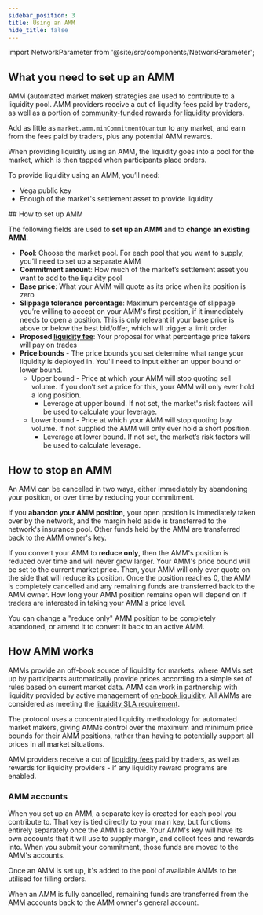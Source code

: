 ```yaml
---
sidebar_position: 3
title: Using an AMM
hide_title: false
---
```


import NetworkParameter from '@site/src/components/NetworkParameter';

## What you need to set up an AMM
AMM (automated market maker) strategies are used to contribute to a liquidity pool. AMM providers receive a cut of liqudity fees paid by traders, as well as a portion of [community-funded rewards for liquidity providers](./rewards-penalties.md#community-funded-lp-rewards).

Add as little as `market.amm.minCommitmentQuantum` to any market, and earn from the fees paid by traders, plus any potential AMM rewards.

When providing liquidity using an AMM, the liquidity goes into a pool for the market, which is then tapped when participants place orders. 

To provide liquidity using an AMM, you’ll need:
* Vega public key 
* Enough of the market's settlement asset to provide liquidity 

## How to set up AMM

The following fields are used to **set up an AMM** and to **change an existing AMM**.

* **Pool**: Choose the market pool. For each pool that you want to supply, you’ll need to set up a separate AMM 
* **Commitment amount**: How much of the market’s settlement asset you want to add to the liquidity pool
* **Base price**: What your AMM will quote as its price when its position is zero
* **Slippage tolerance percentage**: Maximum percentage of slippage you’re willing to accept on your AMM's first position, if it immediately needs to open a position. This is only relevant if your base price is above or below the best bid/offer, which will trigger a limit order
* **Proposed [liquidity fee](../trading-framework/fees.md#liquidity-fee)**: Your proposal for what percentage price takers will pay on trades
* **Price bounds** - The price bounds you set determine what range your liquidity is deployed in. You'll need to input either an upper bound or lower bound.
    * Upper bound - Price at which your AMM will stop quoting sell volume. If you don’t set a price for this, your AMM will only ever hold a long position.
        * Leverage at upper bound. If not set, the market's risk factors will be used to calculate your leverage.
    * Lower bound - Price at which your AMM will stop quoting buy volume. If not supplied the AMM will only ever hold a short position.
        * Leverage at lower bound. If not set, the market’s risk factors will be used to calculate leverage.

## How to stop an AMM
An AMM can be cancelled in two ways, either immediately by abandoning your position, or over time by reducing your commitment.

If you **abandon your AMM position**, your open position is immediately taken over by the network, and the margin held aside is transferred to the network's insurance pool. Other funds held by the AMM are transferred back to the AMM owner's key.

If you convert your AMM to **reduce only**, then the AMM's position is reduced over time and will never grow larger. Your AMM's price bound will be set to the current market price. Then, your AMM will only ever quote on the side that will reduce its position. Once the position reaches 0, the AMM is completely cancelled and any remaining funds are transferred back to the AMM owner. How long your AMM position remains open will depend on if traders are interested in taking your AMM's price level.

You can change a "reduce only" AMM position to be completely abandoned, or amend it to convert it back to an active AMM. 

## How AMM works
AMMs provide an off-book source of liquidity for markets, where AMMs set up by participants automatically provide prices according to a simple set of rules based on current market data. AMM can work in partnership with liquidity provided by active management of [on-book liquidity](./provision.md). All AMMs are considered as meeting the [liquidity SLA requirement](./rewards-penalties.md#liquidity-sla).

The protocol uses a concentrated liquidity methodology for automated market makers, giving AMMs control over the maximum and minimum price bounds for their AMM positions, rather than having to potentially support all prices in all market situations.

AMM providers receive a cut of [liquidity fees](rewards-penalties.md#earning-liquidity-fees) paid by traders, as well as rewards for liquidity providers - if any liquidity reward programs are enabled.

### AMM accounts
When you set up an AMM, a separate key is created for each pool you contribute to. That key is tied directly to your main key, but functions entirely separately once the AMM is active. Your AMM's key will have its own accounts that it will use to supply margin, and collect fees and rewards into. When you submit your commitment, those funds are moved to the AMM's accounts.

Once an AMM is set up, it's added to the pool of available AMMs to be utilised for filling orders.

When an AMM is fully cancelled, remaining funds are transferred from the AMM accounts back to the AMM owner's general account.